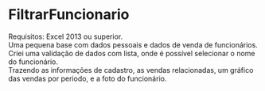 # FiltrarFuncionario

Requisitos: Excel 2013 ou superior.   
Uma pequena base com dados pessoais e dados de venda de funcionários.   
Criei uma validação de dados  com lista, onde é possível selecionar o nome do funcionário.   
Trazendo as informações de cadastro, as vendas relacionadas, um gráfico das vendas por periodo, e a foto do funcionário.
